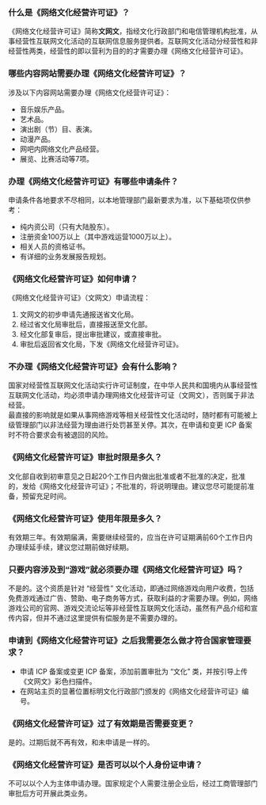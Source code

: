 ### 什么是《网络文化经营许可证》？
《网络文化经营许可证》简称**文网文**，指经文化行政部门和电信管理机构批准，从事经营性互联网文化活动的互联网信息服务提供者。互联网文化活动分经营性和非经营性两类，经营性的即以营利为目的的才需要办理《网络文化经营许可证》。

### 哪些内容网站需要办理《网络文化经营许可证》？
涉及以下内容网站需要办理《网络文化经营许可证》：
- 音乐娱乐产品。  
- 艺术品。
- 演出剧（节）目、表演。
- 动漫产品。
- 网吧内网络文化产品经营。
- 展览、比赛活动等7项。

### 办理《网络文化经营许可证》有哪些申请条件？
申请条件各地要求不尽相同，以本地管理部门最新要求为准，以下基础项仅供参考：
- 纯内资公司（只有大陆股东）。
- 注册资金100万以上（其中游戏运营1000万以上）。
- 相关人员的资格证书。
- 有详细的业务发展报告规划。

### 《网络文化经营许可证》如何申请？
《网络文化经营许可证》（文网文）申请流程：
1. 文网文的初步申请先通报送省文化局。
2. 经过省文化局审批后，直接报送至文化部。
3. 经文化部复审后，提出审批建议，或直接审批。
4. 审批后返回省文化局，下发《网络文化经营许可证》。

### 不办理《网络文化经营许可证》会有什么影响？
国家对经营性互联网文化活动实行许可证制度，在中华人民共和国境内从事经营性互联网文化活动，均必须申请办理网络文化经营许可证（文网文），否则属于非法经营。  
最直接的影响就是如果从事网络游戏等相关经营性文化活动时，随时都有可能被上级管理部门以非法经营为理由进行处罚甚至关停。其次，在申请和变更 ICP 备案时不符合要求会有被退回的风险。

### 《网络文化经营许可证》审批时限是多久？
文化部自收到初审意见之日起20个工作日内做出批准或者不批准的决定，批准的，发给《网络文化经营许可证》；不批准的，将说明理由。建议您尽可能提前准备，预留充足时间。

### 《网络文化经营许可证》使用年限是多久？
有效期三年。有效期届满，需要继续经营的，应当在许可证期满前60个工作日内办理续延手续，建议您过期前做好续期。

### 只要内容涉及到“游戏”就必须要办理《网络文化经营许可证》吗？
不是的。这个资质是针对 “经营性” 文化活动，即通过网络游戏向用户收费，包括免费游戏通过广告、赞助、电子商务等方式，获取利益的才需要办理。例如，网络游戏公司的官网、游戏交流论坛等非经营性互联网文化活动，虽然有产品介绍和宣传内容，但并不通过这里提供有偿服务是不需要办理的。

### 申请到《网络文化经营许可证》之后我需要怎么做才符合国家管理要求？
- 申请 ICP 备案或变更 ICP 备案，添加前置审批为 “文化” 类，并按引导上传《文网文》彩色扫描件。  
- 在网站主页的显著位置标明文化行政部门颁发的《网络文化经营许可证》编号。

### 《网络文化经营许可证》过了有效期是否需要变更？
是的。过期后就不再有效，和未申请是一样的。
 
### 《网络文化经营许可证》是否可以以个人身份证申请？
不可以以个人为主体申请办理。国家规定个人需要注册企业后，经过工商管理部门审批后方可开展此类业务。



